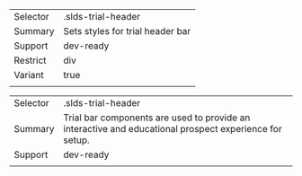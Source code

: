 
|  |  |
|-------|-------|
| Selector | .slds-trial-header  |
| Summary | Sets styles for trial header bar |
| Support | dev-ready |
| Restrict | div |
| Variant | true |
|  |  |


|  |  |
|-------|-------|
| Selector | .slds-trial-header  |
| Summary | Trial bar components are used to provide an interactive and educational prospect experience for setup. |
| Support | dev-ready |
|  |  |


